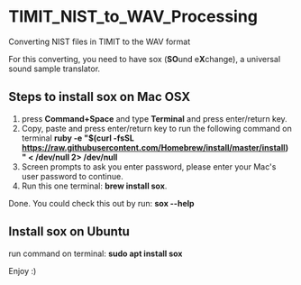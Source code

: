 # TIMIT_NIST_to_WAV_Processing
Converting NIST files in TIMIT to the WAV format

For this converting, you need to have sox (**SO**und e**X**change), a universal sound sample translator.

## Steps to install sox on Mac OSX

1. press **Command+Space** and type **Terminal** and press enter/return key.
2. Copy, paste and press enter/return key to run the following command on terminal
   **ruby -e "$(curl -fsSL https://raw.githubusercontent.com/Homebrew/install/master/install)" < /dev/null 2> /dev/null**
3. Screen prompts to ask you enter password, please enter your Mac's user password to continue. 
4. Run this one terminal: **brew install sox**.

Done. You could check this out by run: **sox --help**

## Install sox on Ubuntu
run command on terminal: **sudo apt install sox**

Enjoy :)
